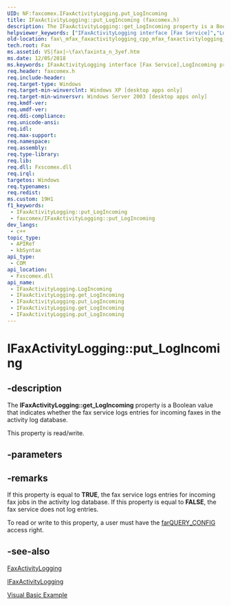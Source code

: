 ```yaml
---
UID: NF:faxcomex.IFaxActivityLogging.put_LogIncoming
title: IFaxActivityLogging::put_LogIncoming (faxcomex.h)
description: The IFaxActivityLogging::get_LogIncoming property is a Boolean value that indicates whether the fax service logs entries for incoming faxes in the activity log database.
helpviewer_keywords: ["IFaxActivityLogging interface [Fax Service]","LogIncoming property","IFaxActivityLogging.LogIncoming","IFaxActivityLogging.get_LogIncoming","IFaxActivityLogging.put_LogIncoming","IFaxActivityLogging::LogIncoming","IFaxActivityLogging::get_LogIncoming","IFaxActivityLogging::put_LogIncoming","LogIncoming property [Fax Service]","LogIncoming property [Fax Service]","IFaxActivityLogging interface","_mfax_faxactivitylogging.logincoming","fax._mfax_faxactivitylogging_cpp_mfax_faxactivitylogging_logincoming_cpp","fax._mfax_faxactivitylogging_logincoming","faxcomex/IFaxActivityLogging::LogIncoming","faxcomex/IFaxActivityLogging::get_LogIncoming","faxcomex/IFaxActivityLogging::put_LogIncoming","put_LogIncoming"]
old-location: fax\_mfax_faxactivitylogging_cpp_mfax_faxactivitylogging_logincoming_cpp.htm
tech.root: Fax
ms.assetid: VS|fax|~\fax\faxinta_n_3yef.htm
ms.date: 12/05/2018
ms.keywords: IFaxActivityLogging interface [Fax Service],LogIncoming property, IFaxActivityLogging.LogIncoming, IFaxActivityLogging.get_LogIncoming, IFaxActivityLogging.put_LogIncoming, IFaxActivityLogging::LogIncoming, IFaxActivityLogging::get_LogIncoming, IFaxActivityLogging::put_LogIncoming, LogIncoming property [Fax Service], LogIncoming property [Fax Service],IFaxActivityLogging interface, _mfax_faxactivitylogging.logincoming, fax._mfax_faxactivitylogging_cpp_mfax_faxactivitylogging_logincoming_cpp, fax._mfax_faxactivitylogging_logincoming, faxcomex/IFaxActivityLogging::LogIncoming, faxcomex/IFaxActivityLogging::get_LogIncoming, faxcomex/IFaxActivityLogging::put_LogIncoming, put_LogIncoming
req.header: faxcomex.h
req.include-header: 
req.target-type: Windows
req.target-min-winverclnt: Windows XP [desktop apps only]
req.target-min-winversvr: Windows Server 2003 [desktop apps only]
req.kmdf-ver: 
req.umdf-ver: 
req.ddi-compliance: 
req.unicode-ansi: 
req.idl: 
req.max-support: 
req.namespace: 
req.assembly: 
req.type-library: 
req.lib: 
req.dll: Fxscomex.dll
req.irql: 
targetos: Windows
req.typenames: 
req.redist: 
ms.custom: 19H1
f1_keywords:
 - IFaxActivityLogging::put_LogIncoming
 - faxcomex/IFaxActivityLogging::put_LogIncoming
dev_langs:
 - c++
topic_type:
 - APIRef
 - kbSyntax
api_type:
 - COM
api_location:
 - Fxscomex.dll
api_name:
 - IFaxActivityLogging.LogIncoming
 - IFaxActivityLogging.get_LogIncoming
 - IFaxActivityLogging.put_LogIncoming
 - IFaxActivityLogging.get_LogIncoming
 - IFaxActivityLogging.put_LogIncoming
---
```


# IFaxActivityLogging::put_LogIncoming


## -description

The <b>IFaxActivityLogging::get_LogIncoming</b> property is a Boolean value that indicates whether the fax service logs entries for incoming faxes in the activity log database.

This property is read/write.

## -parameters

## -remarks

If this property is equal to <b>TRUE</b>, the fax service logs entries for incoming fax jobs in the activity log database. If this property is equal to <b>FALSE</b>, the fax service does not log entries.

To read or write to this property, a user must have the <a href="/previous-versions/windows/desktop/api/faxcomex/ne-faxcomex-fax_access_rights_enum">farQUERY_CONFIG</a> access right.

## -see-also

<a href="/previous-versions/windows/desktop/fax/-mfax-faxactivitylogging">FaxActivityLogging</a>



<a href="/previous-versions/windows/desktop/api/faxcomex/nn-faxcomex-ifaxactivitylogging">IFaxActivityLogging</a>



<a href="/previous-versions/windows/desktop/fax/-mfax-setting-logging-options">Visual Basic Example</a>